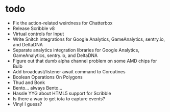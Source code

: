 # todo

- Fix the action-related weirdness for Chatterbox
- Release Scribble v8
- Virtual controls for Input
- Write Snitch integrations for Google Analytics, GameAnalytics, sentry.io, and DeltaDNA
- Separate analytics integration libraries for Google Analytics, GameAnalytics, sentry.io, and DeltaDNA
- Figure out that dumb alpha channel problem on some AMD chips for Bulb
- Add broadcast/listener await command to Coroutines
- Boolean Operations On Polygons
- Thud and Bonk
- Bento... always Bento...
- Hassle YYG about HTML5 support for Scribble
- Is there a way to get iota to capture events?
- Vinyl I guess?
